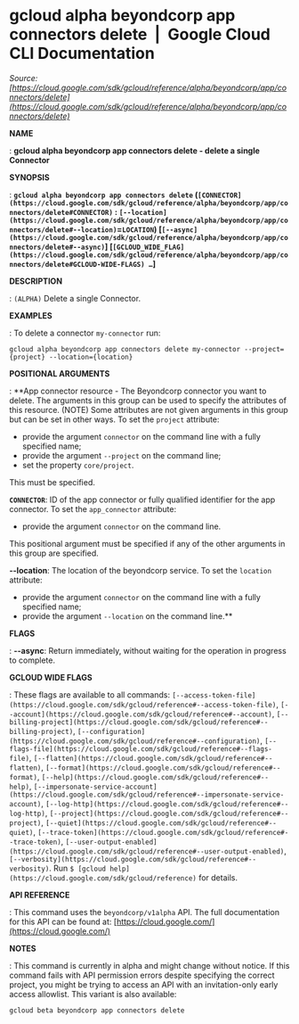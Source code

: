# gcloud alpha beyondcorp app connectors delete  |  Google Cloud CLI Documentation

*Source: [https://cloud.google.com/sdk/gcloud/reference/alpha/beyondcorp/app/connectors/delete](https://cloud.google.com/sdk/gcloud/reference/alpha/beyondcorp/app/connectors/delete)*

**NAME**

: **gcloud alpha beyondcorp app connectors delete - delete a single Connector**

**SYNOPSIS**

: **`gcloud alpha beyondcorp app connectors delete` (`[CONNECTOR](https://cloud.google.com/sdk/gcloud/reference/alpha/beyondcorp/app/connectors/delete#CONNECTOR)` : `[--location](https://cloud.google.com/sdk/gcloud/reference/alpha/beyondcorp/app/connectors/delete#--location)`=`LOCATION`) [`[--async](https://cloud.google.com/sdk/gcloud/reference/alpha/beyondcorp/app/connectors/delete#--async)`] [`[GCLOUD_WIDE_FLAG](https://cloud.google.com/sdk/gcloud/reference/alpha/beyondcorp/app/connectors/delete#GCLOUD-WIDE-FLAGS) …`]**

**DESCRIPTION**

: `(ALPHA)` Delete a single Connector.

**EXAMPLES**

: To delete a connector ``my-connector`` run:

```
gcloud alpha beyondcorp app connectors delete my-connector --project={project} --location={location}
```

**POSITIONAL ARGUMENTS**

: **App connector resource - The Beyondcorp connector you want to delete. The
arguments in this group can be used to specify the attributes of this resource.
(NOTE) Some attributes are not given arguments in this group but can be set in
other ways.
To set the `project` attribute:

- provide the argument `connector` on the command line with a fully
specified name;
- provide the argument `--project` on the command line;
- set the property `core/project`.

This must be specified.

**`CONNECTOR`**:
ID of the app connector or fully qualified identifier for the app connector.
To set the `app_connector` attribute:

- provide the argument `connector` on the command line.

This positional argument must be specified if any of the other arguments in this
group are specified.

**--location**:
The location of the beyondcorp service.
To set the `location` attribute:

- provide the argument `connector` on the command line with a fully
specified name;
- provide the argument `--location` on the command line.**

**FLAGS**

: **--async**:
Return immediately, without waiting for the operation in progress to complete.

**GCLOUD WIDE FLAGS**

: These flags are available to all commands: `[--access-token-file](https://cloud.google.com/sdk/gcloud/reference#--access-token-file)`,
`[--account](https://cloud.google.com/sdk/gcloud/reference#--account)`, `[--billing-project](https://cloud.google.com/sdk/gcloud/reference#--billing-project)`,
`[--configuration](https://cloud.google.com/sdk/gcloud/reference#--configuration)`,
`[--flags-file](https://cloud.google.com/sdk/gcloud/reference#--flags-file)`,
`[--flatten](https://cloud.google.com/sdk/gcloud/reference#--flatten)`, `[--format](https://cloud.google.com/sdk/gcloud/reference#--format)`, `[--help](https://cloud.google.com/sdk/gcloud/reference#--help)`, `[--impersonate-service-account](https://cloud.google.com/sdk/gcloud/reference#--impersonate-service-account)`,
`[--log-http](https://cloud.google.com/sdk/gcloud/reference#--log-http)`,
`[--project](https://cloud.google.com/sdk/gcloud/reference#--project)`, `[--quiet](https://cloud.google.com/sdk/gcloud/reference#--quiet)`, `[--trace-token](https://cloud.google.com/sdk/gcloud/reference#--trace-token)`, `[--user-output-enabled](https://cloud.google.com/sdk/gcloud/reference#--user-output-enabled)`,
`[--verbosity](https://cloud.google.com/sdk/gcloud/reference#--verbosity)`.
Run `$ [gcloud help](https://cloud.google.com/sdk/gcloud/reference)` for details.

**API REFERENCE**

: This command uses the `beyondcorp/v1alpha` API. The full
documentation for this API can be found at: [https://cloud.google.com/](https://cloud.google.com/)

**NOTES**

: This command is currently in alpha and might change without notice. If this
command fails with API permission errors despite specifying the correct project,
you might be trying to access an API with an invitation-only early access
allowlist. This variant is also available:

```
gcloud beta beyondcorp app connectors delete
```